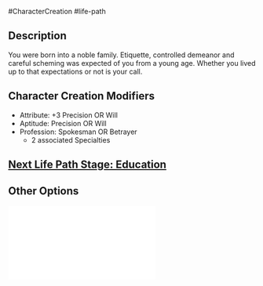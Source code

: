 #CharacterCreation #life-path 
## Description
You were born into a noble family. Etiquette, controlled demeanor and careful scheming was expected of you from a young age. Whether you lived up to that expectations or not is your call.


## Character Creation Modifiers
- Attribute: +3 Precision OR Will
- Aptitude: Precision OR Will
- Profession: Spokesman OR Betrayer
	- 2 associated Specialties 

## [Next Life Path Stage: Education](</LifePath/Education/Education.md>)

## Other Options
![](</LifePath/Childhood/List of Childhoods.md>)